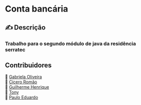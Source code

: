 # Conta bancária

## ✍ Descrição
### Trabalho para o segundo módulo de java da residência serratec

## Contribuidores
:woman: <a href="https://github.com/Gabriela-Oliveira">Gabriela Oliveira</a></br>
:boy: <a href="https://github.com/ciceromngr">Cícero Romão </a></br>
:boy: <a href="https://github.com/BrGUILHERMEHenrique">Guilherme Henrique </a></br>
:boy: <a href="">Tony</a></br>
:boy: <a href="https://github.com/PauloDudu">Paulo Eduardo</a></br>
